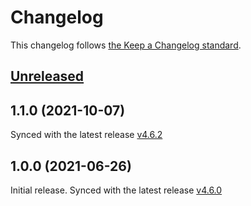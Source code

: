 # Changelog

This changelog follows [the Keep a Changelog standard](https://keepachangelog.com).


## [Unreleased](https://github.com/codeat3/blade-grommet-icons/compare/1.1.0...main)

## 1.1.0 (2021-10-07)

Synced with the latest release [v4.6.2](https://github.com/grommet/grommet-icons/releases/tag/v4.6.2)

## 1.0.0 (2021-06-26)

Initial release.
Synced with the latest release [v4.6.0](https://github.com/grommet/grommet-icons/releases/tag/v4.6.0)
